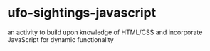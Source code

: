 # ufo-sightings-javascript
an activity to build upon knowledge of HTML/CSS and incorporate JavaScript for dynamic functionality
